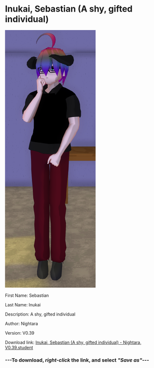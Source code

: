 # Inukai, Sebastian (A shy, gifted individual)

<img src = "https://raw.githubusercontent.com/Arbiter1223/Daigaku-Gurashi-Custom-Students/master/Students/Files/Inukai%2C%20Sebastian%20(A%20shy%2C%20gifted%20individual).png">

First Name: Sebastian

Last Name: Inukai

Description: A shy, gifted individual

Author: Nightara

Version: V0.39

Download link: <a href="https://raw.githubusercontent.com/Arbiter1223/Daigaku-Gurashi-Custom-Students/master/Students/Files/Inukai%2C%20Sebastian%20(A%20shy%2C%20gifted%20individual)%20-%20Nightara%2C%20V0.39.student">Inukai, Sebastian (A shy, gifted individual) - Nightara, V0.39.student</a>

### ---**To download, _right-click_ the link, and select _"Save as"_**---
